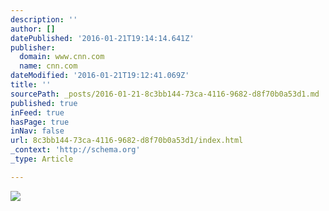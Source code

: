 ```yaml
---
description: ''
author: []
datePublished: '2016-01-21T19:14:14.641Z'
publisher:
  domain: www.cnn.com
  name: cnn.com
dateModified: '2016-01-21T19:12:41.069Z'
title: ''
sourcePath: _posts/2016-01-21-8c3bb144-73ca-4116-9682-d8f70b0a53d1.md
published: true
inFeed: true
hasPage: true
inNav: false
url: 8c3bb144-73ca-4116-9682-d8f70b0a53d1/index.html
_context: 'http://schema.org'
_type: Article

---
```

![](http://i2.cdn.turner.com/cnnnext/dam/assets/160120120158-noreaster-explainer-orig-nws-00002211-small-169.jpg)